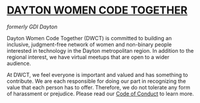 <img role="presentation" alt="" src="https://github.com/dytcodetogether/.github/assets/22155535/563e118d-60ca-4804-9a94-9fde6bf7449e" />

# [DAYTON WOMEN CODE TOGETHER](https://www.meetup.com/dayton-women-code-together/)

_formerly GDI Dayton_

Dayton Women Code Together (DWCT) is committed to building an inclusive, judgment-free network of women and non-binary people interested in technology in the Dayton metropolitan region. In addition to the regional interest, we have virtual meetups that are open to a wider audience.

At DWCT, we feel everyone is important and valued and has something to contribute. We are each responsible for doing our part in recognizing the value that each person has to offer. Therefore, we do not tolerate any form of harassment or prejudice. Please read our [Code of Conduct](https://github.com/dytcodetogether/resources/blob/main/assets/DWCT_EVENT-CODE-OF-CONDUCT.pdf) to learn more.
